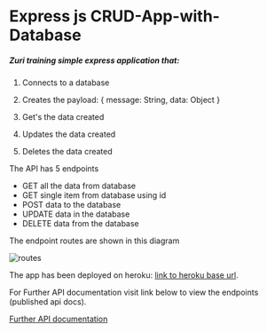 # Express js CRUD-App-with-Database
##### Zuri training simple express application that:
1. Connects to a database

2. Creates the payload: 
{ message: String, data: Object }
3. Get's the data created
4. Updates the data created
5. Deletes the data created

The API has 5 endpoints

* GET all the data from database
* GET single item from database using id
* POST data to the database
* UPDATE data in the database
* DELETE data from the database

The endpoint routes are shown in this diagram

![routes](https://user-images.githubusercontent.com/35394098/117300998-d48e2900-ae82-11eb-8cb0-dd6866610966.png)




The app has been deployed on heroku:  [link to heroku base url](https://crud-app-with-database.herokuapp.com/).

For Further API documentation visit link below to view the endpoints (published api docs).



[Further API documentation](https://documenter.getpostman.com/view/9260831/TzRPjp7C)
